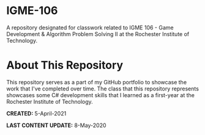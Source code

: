 # IGME-106
A repository designated for classwork related to IGME 106 - Game Development &amp; Algorithm Problem Solving II at the Rochester Institute of Technology.

# About This Repository
This repository serves as a part of my GitHub portfolio to showcase the work that I've completed over time.
The class that this repository represents showcases some C# development skills that I learned as a first-year at the Rochester Institute of Technology.

**CREATED:** 5-April-2021

**LAST CONTENT UPDATE:** 8-May-2020
